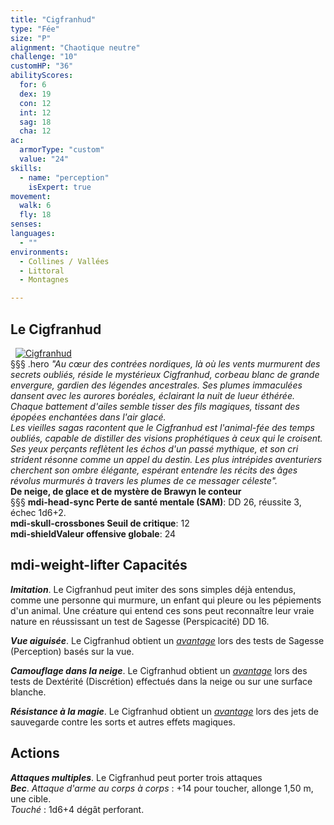 ```yaml
---
title: "Cigfranhud"
type: "Fée"
size: "P"
alignment: "Chaotique neutre"
challenge: "10"
customHP: "36"
abilityScores:
  for: 6
  dex: 19
  con: 12
  int: 12
  sag: 18
  cha: 12
ac:
  armorType: "custom"
  value: "24"
skills:
  - name: "perception"
    isExpert: true
movement:
  walk: 6
  fly: 18
senses:
languages:
  - ""
environments:
  - Collines / Vallées
  - Littoral
  - Montagnes

---
```

## Le Cigfranhud
&nbsp;
[![Cigfranhud](https://www.douaratil.fr/illustrations/fee/cigfranhud300.jpeg)](https://www.douaratil.fr/illustrations/fee/cigfranhud.jpeg)  
§§§ .hero
*"Au cœur des contrées nordiques, là où les vents murmurent des secrets oubliés, réside le mystérieux Cigfranhud, corbeau blanc de grande envergure, gardien des légendes ancestrales. Ses plumes immaculées dansent avec les aurores boréales, éclairant la nuit de lueur éthérée. Chaque battement d'ailes semble tisser des fils magiques, tissant des épopées enchantées dans l'air glacé.*   
*Les vieilles sagas racontent que le Cigfranhud est l'animal-fée des temps oubliés, capable de distiller des visions prophétiques à ceux qui le croisent. Ses yeux perçants reflètent les échos d'un passé mythique, et son cri strident résonne comme un appel du destin. Les plus intrépides aventuriers cherchent son ombre élégante, espérant entendre les récits des âges révolus murmurés à travers les plumes de ce messager céleste".*   
**De neige, de glace et de mystère de Brawyn le conteur**   
§§§
**<v-icon>mdi-head-sync</v-icon> Perte de santé mentale (SAM)**: DD 26, réussite 3, échec 1d6+2.    
**<v-icon>mdi-skull-crossbones</v-icon> Seuil de critique**: 12        
**<v-icon>mdi-shield</v-icon>Valeur offensive globale**: 24     
## <v-icon>mdi-weight-lifter</v-icon> Capacités  
_**Imitation**_. Le Cigfranhud peut imiter des sons simples déjà entendus, comme une personne qui murmure, un enfant qui pleure ou les pépiements d'un animal. Une créature qui entend ces sons peut reconnaître leur vraie nature en réussissant un test de Sagesse (Perspicacité) DD 16.    

_**Vue aiguisée**_. Le Cigfranhud obtient un [_avantage_](/utiliser-les-caracteristiques/#avantage-et-desavantage) lors des tests de Sagesse (Perception) basés sur la vue.   

_**Camouflage dans la neige**_. Le Cigfranhud obtient un [_avantage_](/utiliser-les-caracteristiques/#avantage-et-desavantage) lors des tests de Dextérité (Discrétion) effectués dans la neige ou sur une surface blanche.    

_**Résistance à la magie**_. Le Cigfranhud obtient un [_avantage_](/utiliser-les-caracteristiques/#avantage-et-desavantage) lors des jets de sauvegarde contre les sorts et autres effets magiques.  

## Actions
_**Attaques multiples**_. Le Cigfranhud peut porter trois attaques  
_**Bec**_. _Attaque d'arme au corps à corps_ : +14 pour toucher, allonge 1,50 m, une cible.  
_Touché_ : 1d6+4 dégât perforant.   



